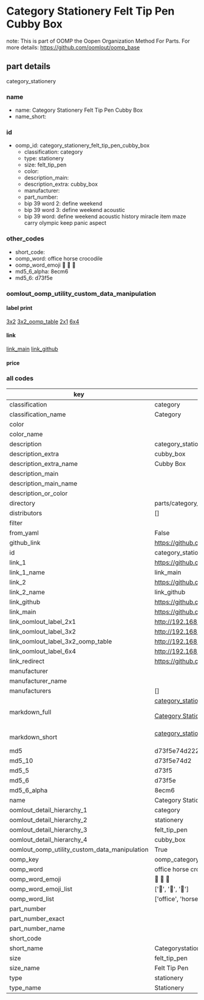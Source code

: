 # Category Stationery Felt Tip Pen Cubby Box  

note: This is part of OOMP the Oopen Organization Method For Parts. For more details: https://github.com/oomlout/oomp_base

##  part details
  



category_stationery



### name
* name: Category Stationery Felt Tip Pen Cubby Box
* name_short: 
### id
* oomp_id: category_stationery_felt_tip_pen_cubby_box
  * classification: category
  * type: stationery
  * size: felt_tip_pen
  * color: 
  * description_main: 
  * description_extra: cubby_box
  * manufacturer: 
  * part_number: 
  * bip 39 word 2: define weekend
  * bip 39 word 3: define weekend acoustic
  * bip 39 word: define weekend acoustic history miracle item maze carry olympic keep panic aspect

### other_codes
* short_code: 
* oomp_word: office horse crocodile
* oomp_word_emoji :office: :horse: :crocodile:
* md5_6_alpha: 8ecm6
* md5_6: d73f5e






### oomlout_oomp_utility_custom_data_manipulation
#### label print
[3x2](http://192.168.1.245:1112/?label=oomp%208ecm6)
[3x2_oomp_table](http://192.168.1.108:1112/?label=oomp%208ecm6)
[2x1](http://192.168.1.242:1112/?label=oomp%208ecm6)
[6x4](http://192.168.1.55:1112/?label=oomp%208ecm6)    

#### link

[link_main](https://github.com/oomlout/oomlout_oomp_version_1_messy/tree/main/parts/category_stationery_felt_tip_pen_cubby_box) [link_github](https://github.com/oomlout/oomlout_oomp_version_1_messy/tree/main/parts/category_stationery_felt_tip_pen_cubby_box)                             

#### price







### all codes 
| key | value |  
| --- | --- |  
| classification | category |  
| classification_name | Category |  
| color |  |  
| color_name |  |  
| description | category_stationery |  
| description_extra | cubby_box |  
| description_extra_name | Cubby Box |  
| description_main |  |  
| description_main_name |  |  
| description_or_color |   |  
| directory | parts/category_stationery_felt_tip_pen_cubby_box |  
| distributors | [] |  
| filter |  |  
| from_yaml | False |  
| github_link | https://github.com/oomlout/oomlout_oomp_part_src/tree/main/parts/category_stationery_felt_tip_pen_cubby_box |  
| id | category_stationery_felt_tip_pen_cubby_box |  
| link_1 | https://github.com/oomlout/oomlout_oomp_version_1_messy/tree/main/parts/category_stationery_felt_tip_pen_cubby_box |  
| link_1_name | link_main |  
| link_2 | https://github.com/oomlout/oomlout_oomp_version_1_messy/tree/main/parts/category_stationery_felt_tip_pen_cubby_box |  
| link_2_name | link_github |  
| link_github | https://github.com/oomlout/oomlout_oomp_version_1_messy/tree/main/parts/category_stationery_felt_tip_pen_cubby_box |  
| link_main | https://github.com/oomlout/oomlout_oomp_version_1_messy/tree/main/parts/category_stationery_felt_tip_pen_cubby_box |  
| link_oomlout_label_2x1 | http://192.168.1.242:1112/?label=oomp%208ecm6 |  
| link_oomlout_label_3x2 | http://192.168.1.245:1112/?label=oomp%208ecm6 |  
| link_oomlout_label_3x2_oomp_table | http://192.168.1.108:1112/?label=oomp%208ecm6 |  
| link_oomlout_label_6x4 | http://192.168.1.55:1112/?label=oomp%208ecm6 |  
| link_redirect | https://github.com/oomlout/oomlout_oomp_version_1_messy/tree/main/parts/category_stationery_felt_tip_pen_cubby_box |  
| manufacturer |  |  
| manufacturer_name |  |  
| manufacturers | [] |  
| markdown_full | [category_stationery_felt_tip_pen_cubby_box](none)<br>[](none)<br>[Category Stationery Felt Tip Pen Cubby Box](none)<br><br> |  
| markdown_short | [category_stationery_felt_tip_pen_cubby_box](none)<br><br> |  
| md5 | d73f5e74d222f131db46b6c2043e41cc |  
| md5_10 | d73f5e74d2 |  
| md5_5 | d73f5 |  
| md5_6 | d73f5e |  
| md5_6_alpha | 8ecm6 |  
| name | Category Stationery Felt Tip Pen Cubby Box |  
| oomlout_detail_hierarchy_1 | category |  
| oomlout_detail_hierarchy_2 | stationery |  
| oomlout_detail_hierarchy_3 | felt_tip_pen |  
| oomlout_detail_hierarchy_4 | cubby_box |  
| oomlout_oomp_utility_custom_data_manipulation | True |  
| oomp_key | oomp_category_stationery_felt_tip_pen_cubby_box |  
| oomp_word | office horse crocodile |  
| oomp_word_emoji | :office: :horse: :crocodile: |  
| oomp_word_emoji_list | [':office:', ':horse:', ':crocodile:'] |  
| oomp_word_list | ['office', 'horse', 'crocodile'] |  
| part_number |  |  
| part_number_exact |  |  
| part_number_name |  |  
| short_code |  |  
| short_name | Categorystationery |  
| size | felt_tip_pen |  
| size_name | Felt Tip Pen |  
| type | stationery |  
| type_name | Stationery |  

